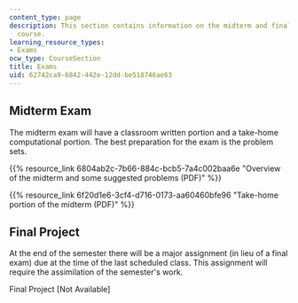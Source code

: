 ```yaml
---
content_type: page
description: This section contains information on the midterm and final exams of the
  course.
learning_resource_types:
- Exams
ocw_type: CourseSection
title: Exams
uid: 62742ca9-6842-442e-12dd-be518746ae63
---
```


Midterm Exam
------------

The midterm exam will have a classroom written portion and a take-home computational portion. The best preparation for the exam is the problem sets.

{{% resource_link 6804ab2c-7b66-884c-bcb5-7a4c002baa6e "Overview of the midterm and some suggested problems (PDF)" %}}

{{% resource_link 6f20d1e6-3cf4-d716-0173-aa60460bfe96 "Take-home portion of the midterm (PDF)" %}}

Final Project
-------------

At the end of the semester there will be a major assignment (in lieu of a final exam) due at the time of the last scheduled class. This assignment will require the assimilation of the semester's work.

Final Project \[Not Available\]